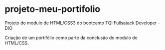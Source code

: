 # projeto-meu-portifolio
Projeto do modulo de HTML/CSS3 do bootcamp TQI Fullsatack Developer - DIO

Criação de um portifólio como parte da conclusão do modulo de HTML/CSS.
